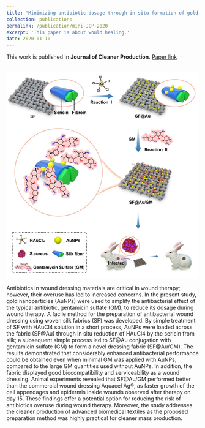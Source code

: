 ```yaml
---
title: "Minimizing antibiotic dosage through in situ formation of gold nanoparticles across antibacterial wound dressings: A facile approach using silk fabric as the base substrate. Journal of Cleaner Production 2021, 243, 118604."
collection: publications
permalink: /publication/mini-JCP-2020
excerpt: 'This paper is about would healing.'
date: 2020-01-10
---
```


This work is published in **Journal of Cleaner Production**. [Paper link](https://doi.org/10.1016/j.jclepro.2019.118604)

<br/><img src='/images/fig1-mini-JCP-2020.jpg'>

Antibiotics in wound dressing materials are critical in wound therapy; however, their overuse has led to increased concerns. In the present study, gold nanoparticles (AuNPs) were used to amplify the antibacterial effect of the typical antibiotic, gentamicin sulfate (GM), to reduce its dosage during wound therapy. A facile method for the preparation of antibacterial wound dressing using woven silk fabrics (SF) was developed. By simple treatment of SF with HAuCl4 solution in a short process, AuNPs were loaded across the fabric (SF@Au) through in situ reduction of HAuCl4 by the sericin from silk; a subsequent simple process led to SF@Au conjugation with gentamicin sulfate (GM) to form a novel dressing fabric (SF@Au/GM). The results demonstrated that considerably enhanced antibacterial performance could be obtained even when minimal GM was applied with AuNPs, compared to the large GM quantities used without AuNPs. In addition, the fabric displayed good biocompatibility and serviceability as a wound dressing. Animal experiments revealed that SF@Au/GM performed better than the commercial wound dressing Aquacel Ag®, as faster growth of the cell appendages and epidermis inside wounds observed after therapy on day 15. These findings offer a potential option for reducing the risk of antibiotics overuse during wound therapy. Moreover, the study addresses the cleaner production of advanced biomedical textiles as the proposed preparation method was highly practical for cleaner mass production.
